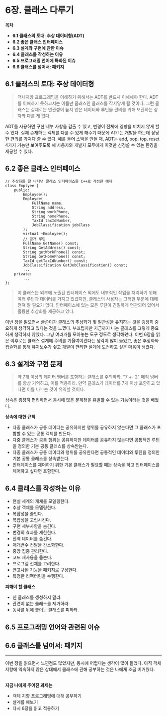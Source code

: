# 6장. 클래스 다루기

**목차**

- **6.1 클래스의 토대: 추상 데이터형(ADT)**
- **6.2 좋은 클래스 인터페이스**
- **6.3 설계와 구현에 관한 이슈**
- **6.4 클래스를 작성하는 이유**
- **6.5 프로그래밍 언어에 특화된 이슈**
- **6.6 클래스를 넘어서: 패키지**

## 6.1 클래스의 토대: 추상 데이터형

> 객체지향 프로그래밍을 이해하기 위해서는 ADT를 반드시 이해해야 한다. ADT를 이해하지 못하고서는 이름만 클래스인 클래스를 작서앟게 될 것이다. 그런 클래스는 실제로는 연관성이 높지 않은 데이터와 루틴을 편의를 위해 보관하는 상자와 다를 게 없다.

ADT를 사용하면 구현 세부 사항을 감출 수 있고, 변경이 전체에 영향을 미치지 않게 할 수 있다.
실제 존재하는 객체를 다룰 수 있게 해주기 때문에 ADT는 개발을 하는데 상당한 편의를 가져다 줄 수 있다. 예를 들어 스택을 만들 때, ADT는 add, pop, top, reset 4가지 기능만 보여주도록 해 사용자와 개발자 모두에게 이것만 신경쓸 수 있는 환경을 제공할 수 있다.

## 6.2 좋은 클래스 인터페이스

```
// 추상화를 잘 나타낸 클래스 인터페이스를 C++로 작성한 예제
class Emplyee {
    public:
        Employee();
        Employee(
            FullName name,
            String address,
            String workPhone,
            String homePhone,
            TaxId taxIdNumber,
            JobClassification jobClass
        );
        virtual ~Employee();
        // 공개 루틴
        FullName GetName() const;
        String GetAddress() const;
        String getWorkPhone() const;
        String GetHomePhone() const;
        TaxId getTaxIdNumber() const;
        JobClassification GetJobClassification() const;
        ...
    private:
        ...
};
```

> 이 클래스는 외부에 노출된 인터페이스 외에도 내부적인 작업을 처리하기 위해 여러 루틴과 데이터를 가지고 있겠지만, 클래스의 사용자는 그러한 부분에 대해 전혀 알 필요가 없다. 인터페이스에 있는 모든 루틴이 긴밀하게 연관되어 있어서 훌륭한 추상화를 제공하고 있다.

이번 장을 읽으면서 글쓴이가 클래스의 추상화가 및 일관성을 유지하는 것을 굉장히 중요하게 생각하고 있다는 것을 느꼈다. 부끄럽지만 지금까지 나는 클래스를 그렇게 중요하게 생각하지 않았다. 그냥 여러개를 모아놓는 도구 정도로 생각해왔다.
이번 6장을 읽은 이후로는 클래스 설계에 주의를 기울여야겠다는 생각이 많이 들었고, 좋은 추상화와 캡슐화를 통해 유지보수가 슆고 개발이 편리한 설계에 도전하고 싶은 마음이 생겼다.

## 6.3 설계와 구현 문제

> 약 7개 이상의 데이터 멤버를 포함하는 클래스를 주의하라. "7 +- 2" 매직 넘버를 항상 기억하고, 이를 적용하라. 만약 클래스가 데이터를 7개 이상 포함하고 있다면 이를 나누는 것이 유익할 것이다.

상속은 굉장히 편리하면서 동시에 많은 문제점을 유발할 수 있는 기능이라는 것을 배웠다.

**상속에 대한 규칙**

- 다중 클래스가 공통 데이터는 공유하지만 행위를 공유하지 않는다면 그 클래스가 포함할 수 있는 공통 객체를 만든다.
- 다중 클래스가 공통 행위는 공유하지만 데이터를 공유하지 않는다면 공통적인 루틴을 정의한 기본 공통 클래스를 상속받는다.
- 다중 클래스가 공통 데이터와 행위를 공유한다면 공통적인 데이터와 루틴을 정의한 기본 공통 클래스를 상속받는다.
- 인터페이스를 제어하기 위한 기본 클래스가 필요할 때는 상속을 하고 인터페이스를 제어하고 싶다면 포함한다.

## 6.4 클래스를 작성하는 이유

- 현실 세계의 개체를 모델링한다.
- 추상 객체를 모델링한다.
- 복잡성을 줄인다.
- 복잡성을 고립시킨다.
- 구현 세부사항을 숨긴다.
- 변경의 효과를 제한한다.
- 전역 데이터를 숨긴다.
- 매개변수 전달을 간소화한다.
- 중앙 집중 관리한다.
- 코드 재사용을 돕는다.
- 프로그램 전체를 고려한다.
- 연고나된 기능을 패키지로 구성한다.
- 특정한 리팩터링을 수행한다.

**피해야 할 클래스**

- 신 클래스를 생성하지 말라.
- 관련이 없는 클래스를 제거하라.
- 동사를 뒤에 붙이는 클래스를 피하라.

## 6.5 프로그래밍 언어와 관련된 이슈

## 6.6 클래스를 넘어서: 패키지

<hr>
이번 장을 읽으면서 느낀점도 많았지만, 동시에 어렵다는 생각이 많이 들었다. 아직 객체 지향에 익숙하지 않은 상태에서 클래스에 관해 공부하는 것은 나에게 조금 버거웠다. 
<br><br>

**지금 나에게 주어진 과제는**

- 객체 지향 프로그래밍에 대해 공부하기
- 설계를 해보기
- 다시 6장을 읽고 적용하기
